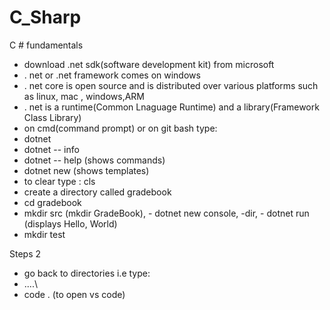 # C_Sharp
C # fundamentals
- download .net sdk(software development kit) from microsoft
- . net or .net framework comes on windows
- . net core is open source and is distributed over various platforms such as linux, mac , windows,ARM
- . net is a runtime(Common Lnaguage Runtime) and a library(Framework Class Library)
- on cmd(command prompt) or on git bash type:
- dotnet
- dotnet -- info
- dotnet -- help (shows commands)
- dotnet new (shows templates)
- to clear type : cls
- create a directory called gradebook
- cd gradebook
-  mkdir src (mkdir GradeBook), - dotnet new console, -dir,     -  dotnet run (displays Hello, World)
-  mkdir test

Steps 2
- go back to directories i.e type:
- ..\..\
- code . (to open vs code)
  
